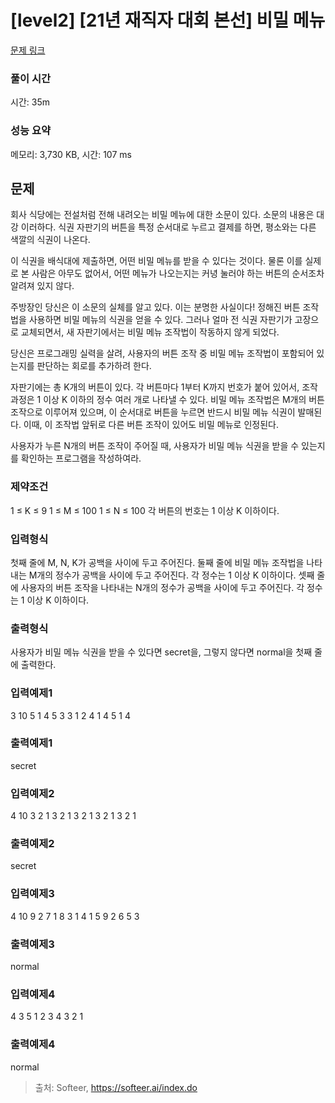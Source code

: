 # [level2] [21년 재직자 대회 본선] 비밀 메뉴

[문제 링크](https://softeer.ai/practice/6269)

### 풀이 시간

시간: 35m

### 성능 요약

메모리: 3,730 KB, 시간: 107 ms

## 문제

회사 식당에는 전설처럼 전해 내려오는 비밀 메뉴에 대한 소문이 있다. 소문의 내용은 대강 이러하다.
식권 자판기의 버튼을 특정 순서대로 누르고 결제를 하면, 평소와는 다른 색깔의 식권이 나온다.

이 식권을 배식대에 제출하면, 어떤 비밀 메뉴를 받을 수 있다는 것이다. 물론 이를 실제로 본 사람은 아무도 없어서, 어떤 메뉴가 나오는지는 커녕 눌러야 하는 버튼의 순서조차 알려져 있지 않다.

주방장인 당신은 이 소문의 실체를 알고 있다. 이는 분명한 사실이다!
정해진 버튼 조작법을 사용하면 비밀 메뉴의 식권을 얻을 수 있다. 그러나 얼마 전 식권 자판기가 고장으로 교체되면서, 새 자판기에서는 비밀 메뉴 조작법이 작동하지 않게 되었다.

당신은 프로그래밍 실력을 살려, 사용자의 버튼 조작 중 비밀 메뉴 조작법이 포함되어 있는지를 판단하는 회로를 추가하려 한다.

자판기에는 총 K개의 버튼이 있다. 각 버튼마다 1부터 K까지 번호가 붙어 있어서, 조작 과정은 1 이상 K 이하의 정수 여러 개로 나타낼 수 있다.
비밀 메뉴 조작법은 M개의 버튼 조작으로 이루어져 있으며, 이 순서대로 버튼을 누르면 반드시 비밀 메뉴 식권이 발매된다. 이때, 이 조작법 앞뒤로 다른 버튼 조작이 있어도 비밀 메뉴로 인정된다.

사용자가 누른 N개의 버튼 조작이 주어질 때, 사용자가 비밀 메뉴 식권을 받을 수 있는지를 확인하는 프로그램을 작성하여라.

### 제약조건
1 ≤ K ≤ 9
1 ≤ M ≤ 100
1 ≤ N ≤ 100
각 버튼의 번호는 1 이상 K 이하이다.

### 입력형식
첫째 줄에 M, N, K가 공백을 사이에 두고 주어진다.
둘째 줄에 비밀 메뉴 조작법을 나타내는 M개의 정수가 공백을 사이에 두고 주어진다. 각 정수는 1 이상 K 이하이다.
셋째 줄에 사용자의 버튼 조작을 나타내는 N개의 정수가 공백을 사이에 두고 주어진다. 각 정수는 1 이상 K 이하이다.

### 출력형식
사용자가 비밀 메뉴 식권을 받을 수 있다면 secret을, 그렇지 않다면 normal을 첫째 줄에 출력한다.

### 입력예제1
3 10 5
1 4 5
3 3 1 2 4 1 4 5 1 4

### 출력예제1
secret

### 입력예제2
4 10 3
2 1 3 2
1 3 2 1 3 2 1 3 2 1

### 출력예제2
secret

### 입력예제3
4 10 9
2 7 1 8
3 1 4 1 5 9 2 6 5 3

### 출력예제3
normal

### 입력예제4
4 3 5
1 2 3 4
3 2 1

### 출력예제4
normal

> 출처: Softeer, https://softeer.ai/index.do
